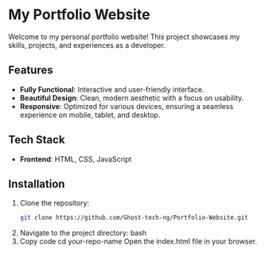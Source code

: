 # My Portfolio Website

Welcome to my personal portfolio website! This project showcases my skills, projects, and experiences as a developer.

## Features

- **Fully Functional**: Interactive and user-friendly interface.
- **Beautiful Design**: Clean, modern aesthetic with a focus on usability.
- **Responsive**: Optimized for various devices, ensuring a seamless experience on mobile, tablet, and desktop.

## Tech Stack

- **Frontend**: HTML, CSS, JavaScript

## Installation

1. Clone the repository:
   ```bash
   git clone https://github.com/Ghost-tech-ng/Portfolio-Website.git
2. Navigate to the project directory:
    bash
3. Copy code
    cd your-repo-name
    Open the index.html file in your browser.
